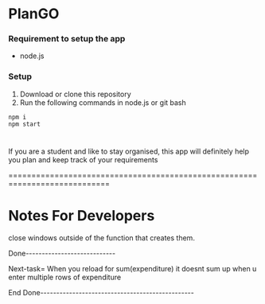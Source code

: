 # PlanGO
### Requirement to setup the app
* node.js

### Setup
1. Download or clone this repository
1. Run the following commands in node.js or git bash
```
npm i
npm start
```
#
If you are a student and like to stay organised, this app will definitely help you plan and keep track of your requirements









============================================================================

# Notes For Developers

close windows outside of the function that creates them.

Done----------------------------

Next-task= When you reload for sum(expenditure) it doesnt sum up when u enter multiple rows of expenditure

End Done------------------------------------------------
